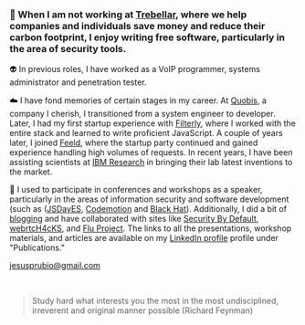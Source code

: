 ### :call_me_hand: When I am not working at [Trebellar](https://trebellar.com/), where we help companies and individuals save money and reduce their carbon footprint, I enjoy writing free software, particularly in the area of security tools.

:alien: In previous roles, I have worked as a VoIP programmer, systems administrator and penetration tester.

:cloud: I have fond memories of certain stages in my career. At [Quobis](https://www.quobis.com/), a company I cherish, I transitioned from a system engineer to developer. Later, I had my first startup experience with [Filterly](https://techcrunch.com/2015/09/22/filterly/), where I worked with the entire stack and learned to write proficient JavaScript. A couple of years later, I joined [Feeld](https://www.feeld.co/), where the startup party continued and gained experience handling high volumes of requests. In recent years, I have been assisting scientists at [IBM Research](https://research.ibm.com/) in bringing their lab latest inventions to the market.

:pencil: I used to participate in conferences and workshops as a speaker, particularly in the areas of information security and software development (such as ([JSDayES](https://www.youtube.com/watch?v=0trvK-DDfF0), [Codemotion](https://madrid2018.codemotionworld.com/speaker/4581/) and [Black Hat](https://www.blackhat.com/eu-14/arsenal.html#bluebox-ng)). Additionally, I did a bit of [blogging](https://nicerosniunos.blogspot.com/) and have collaborated with sites like [Security By Default](http://www.securitybydefault.com/search?q=Art%C3%ADculo+cortes%C3%ADa+de+Jes%C3%BAs+P%C3%A9rez), [webrtcH4cKS](https://webrtchacks.com/webrtc-hybrid-applications), and [Flu Project](http://nicerosniunos.blogspot.com/2011/11/links-to.html). The links to all the presentations, workshop materials, and articles are available on my [LinkedIn profile](https://es.linkedin.com/in/jesusprubio) profile under "Publications."

[jesusprubio@gmail.com](mailto:jesusprubio@gmail.com)

<br>

> Study hard what interests you the most in the most undisciplined, irreverent and original manner possible (Richard Feynman)
